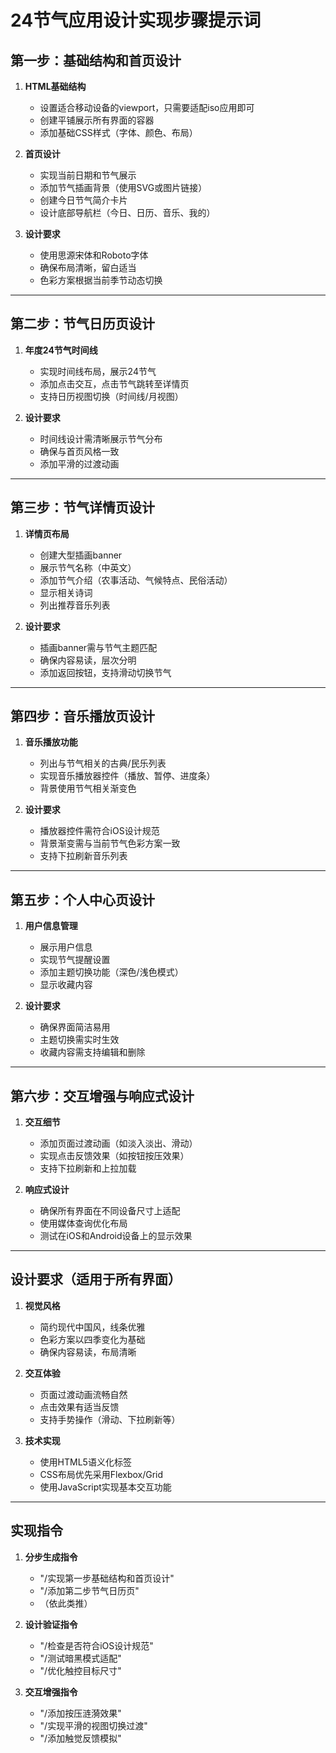 
# 24节气应用设计实现步骤提示词

## 第一步：基础结构和首页设计
1. **HTML基础结构**
   - 设置适合移动设备的viewport，只需要适配iso应用即可
   - 创建平铺展示所有界面的容器
   - 添加基础CSS样式（字体、颜色、布局）

2. **首页设计**
   - 实现当前日期和节气展示
   - 添加节气插画背景（使用SVG或图片链接）
   - 创建今日节气简介卡片
   - 设计底部导航栏（今日、日历、音乐、我的）

3. **设计要求**
   - 使用思源宋体和Roboto字体
   - 确保布局清晰，留白适当
   - 色彩方案根据当前季节动态切换

---

## 第二步：节气日历页设计
1. **年度24节气时间线**
   - 实现时间线布局，展示24节气
   - 添加点击交互，点击节气跳转至详情页
   - 支持日历视图切换（时间线/月视图）

2. **设计要求**
   - 时间线设计需清晰展示节气分布
   - 确保与首页风格一致
   - 添加平滑的过渡动画

---

## 第三步：节气详情页设计
1. **详情页布局**
   - 创建大型插画banner
   - 展示节气名称（中英文）
   - 添加节气介绍（农事活动、气候特点、民俗活动）
   - 显示相关诗词
   - 列出推荐音乐列表

2. **设计要求**
   - 插画banner需与节气主题匹配
   - 确保内容易读，层次分明
   - 添加返回按钮，支持滑动切换节气

---

## 第四步：音乐播放页设计
1. **音乐播放功能**
   - 列出与节气相关的古典/民乐列表
   - 实现音乐播放器控件（播放、暂停、进度条）
   - 背景使用节气相关渐变色

2. **设计要求**
   - 播放器控件需符合iOS设计规范
   - 背景渐变需与当前节气色彩方案一致
   - 支持下拉刷新音乐列表

---

## 第五步：个人中心页设计
1. **用户信息管理**
   - 展示用户信息
   - 实现节气提醒设置
   - 添加主题切换功能（深色/浅色模式）
   - 显示收藏内容

2. **设计要求**
   - 确保界面简洁易用
   - 主题切换需实时生效
   - 收藏内容需支持编辑和删除

---

## 第六步：交互增强与响应式设计
1. **交互细节**
   - 添加页面过渡动画（如淡入淡出、滑动）
   - 实现点击反馈效果（如按钮按压效果）
   - 支持下拉刷新和上拉加载

2. **响应式设计**
   - 确保所有界面在不同设备尺寸上适配
   - 使用媒体查询优化布局
   - 测试在iOS和Android设备上的显示效果

---

## 设计要求（适用于所有界面）
1. **视觉风格**
   - 简约现代中国风，线条优雅
   - 色彩方案以四季变化为基础
   - 确保内容易读，布局清晰

2. **交互体验**
   - 页面过渡动画流畅自然
   - 点击效果有适当反馈
   - 支持手势操作（滑动、下拉刷新等）

3. **技术实现**
   - 使用HTML5语义化标签
   - CSS布局优先采用Flexbox/Grid
   - 使用JavaScript实现基本交互功能

---

## 实现指令
1. **分步生成指令**
   - "/实现第一步基础结构和首页设计"
   - "/添加第二步节气日历页"
   - （依此类推）

2. **设计验证指令**
   - "/检查是否符合iOS设计规范"
   - "/测试暗黑模式适配"
   - "/优化触控目标尺寸"

3. **交互增强指令**
   - "/添加按压涟漪效果"
   - "/实现平滑的视图切换过渡"
   - "/添加触觉反馈模拟"
